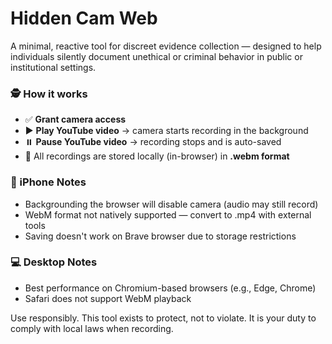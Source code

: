 # Hidden Cam Web

A minimal, reactive tool for discreet evidence collection — designed to help individuals silently document unethical or criminal behavior in public or institutional settings.

### 🕵️ How it works
- ✅ **Grant camera access**
- ▶️ **Play YouTube video** → camera starts recording in the background
- ⏸️ **Pause YouTube video** → recording stops and is auto-saved
- 📁 All recordings are stored locally (in-browser) in **.webm format**

### 📱 iPhone Notes
- Backgrounding the browser will disable camera (audio may still record)
- WebM format not natively supported — convert to .mp4 with external tools
- Saving doesn't work on Brave browser due to storage restrictions

### 💻 Desktop Notes
- Best performance on Chromium-based browsers (e.g., Edge, Chrome)
- Safari does not support WebM playback

Use responsibly. This tool exists to protect, not to violate. It is your duty to comply with local laws when recording.